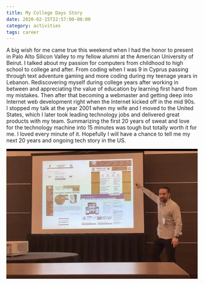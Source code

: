 ```yaml
---
title: My College Days Story
date: 2020-02-15T22:57:00-08:00
category: activities 
tags: career 
---
```

A big wish for me came true this weekend when I had the honor to present in Palo Alto Silicon Valley to my fellow alumni at the American University of Beirut. I talked about my passion for computers from childhood to high school to college and after. From coding when I was 9 in Cyprus passing through text adventure gaming and more coding during my teenage years in Lebanon. Rediscovering myself during college years after working in between and appreciating the value of education by learning first hand from my mistakes. Then after that becoming a webmaster and getting deep into Internet web development right when the Internet kicked off in the mid 90s. I stopped my talk at the year 2001 when my wife and I moved to the United States, which I later took leading technology jobs and delivered great products with my team. Summarizing the first 20 years of sweat and love for the technology machine into 15 minutes was tough but totally worth it for me. I loved every minute of it. Hopefully I will have a chance to tell me my next 20 years and ongoing tech story in the US.

![image1](/assets/images/events/img_0008.jpg)
